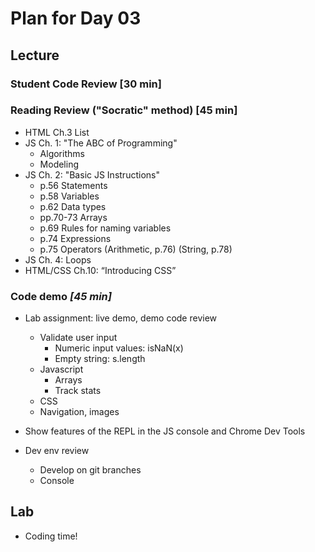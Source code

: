 # Plan for Day 03

## Lecture

### Student Code Review [30 min]

### Reading Review ("Socratic" method) [45 min]
- HTML Ch.3 List
- JS Ch. 1: "The ABC of Programming"
  - Algorithms
  - Modeling
- JS Ch. 2: "Basic JS Instructions"
  - p.56     Statements
  - p.58     Variables
  - p.62     Data types
  - pp.70-73 Arrays
  - p.69     Rules for naming variables
  - p.74     Expressions
  - p.75     Operators (Arithmetic, p.76) (String, p.78)
- JS Ch. 4: Loops
- HTML/CSS Ch.10: “Introducing CSS”

### Code demo *[45 min]*
- Lab assignment: live demo, demo code review
  - Validate user input
    - Numeric input values: isNaN(x)
    - Empty string: s.length
  - Javascript
    - Arrays
    - Track stats
  - CSS
  - Navigation, images

- Show features of the REPL in the JS console and Chrome Dev Tools
- Dev env review
  - Develop on git branches
  - Console

## Lab
- Coding time!
